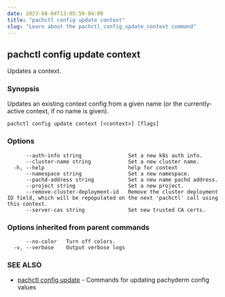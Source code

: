 ```yaml
---
date: 2023-08-04T13:05:50-04:00
title: "pachctl config update context"
slug: "Learn about the pachctl_config_update_context command"
---
```


## pachctl config update context

Updates a context.

### Synopsis

Updates an existing context config from a given name (or the currently-active context, if no name is given).

```
pachctl config update context [<context>] [flags]
```

### Options

```
      --auth-info string               Set a new k8s auth info.
      --cluster-name string            Set a new cluster name.
  -h, --help                           help for context
      --namespace string               Set a new namespace.
      --pachd-address string           Set a new name pachd address.
      --project string                 Set a new project.
      --remove-cluster-deployment-id   Remove the cluster deployment ID field, which will be repopulated on the next 'pachctl' call using this context.
      --server-cas string              Set new trusted CA certs.
```

### Options inherited from parent commands

```
      --no-color   Turn off colors.
  -v, --verbose    Output verbose logs
```

### SEE ALSO

* [pachctl config update](/commands/pachctl_config_update/)	 - Commands for updating pachyderm config values

